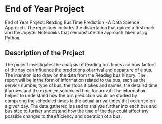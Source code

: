 # End of Year Project
End of Year Project: Reading Bus Time Prediction - A Data Science Approach. The repository includes the dissertation that gained a first mark and the Jupyter Notebooks that demonstrate the approach taken using Python.

## Description of the Project
The project investigates the analysis of Reading bus times and how factors of the day can influence the predictions of arrival and departure of a bus. The intention is to draw on the data from the Reading bus history. The report will be in the form of information related to the bus, such as the service number, type of bus, the stops it takes and names, the detailed time it arrives and the expected scheduled time for arrival. The information helped to understand how the bus prediction would be studied by comparing the scheduled times to the actual arrival times that occurred on a given day. The data gathered is used to analyse further into each bus and bus stop to further understand how the time of the day could affect any possible changes to the efficiency and operation of a bus.


